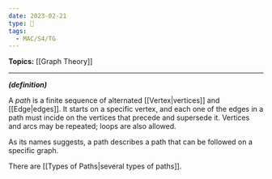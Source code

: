 ```yaml
---
date: 2023-02-21
type: 🧠
tags:
  - MAC/S4/TG
---
```


**Topics:** [[Graph Theory]]

---

_**(definition)**_

A _path_ is a finite sequence of alternated [[Vertex|vertices]] and [[Edge|edges]]. It starts on a specific vertex, and each one of the edges in a path must incide on the vertices that precede and supersede it. Vertices and arcs may be repeated; loops are also allowed.

As its names suggests, a path describes a path that can be followed on a specific graph.

There are [[Types of Paths|several types of paths]].

